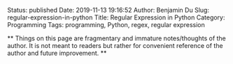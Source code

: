 Status: published
Date: 2019-11-13 19:16:52
Author: Benjamin Du
Slug: regular-expression-in-python
Title: Regular Expression in Python
Category: Programming
Tags: programming, Python, regex, regular expression

**
Things on this page are fragmentary and immature notes/thoughts of the author.
It is not meant to readers but rather for convenient reference of the author and future improvement.
**

